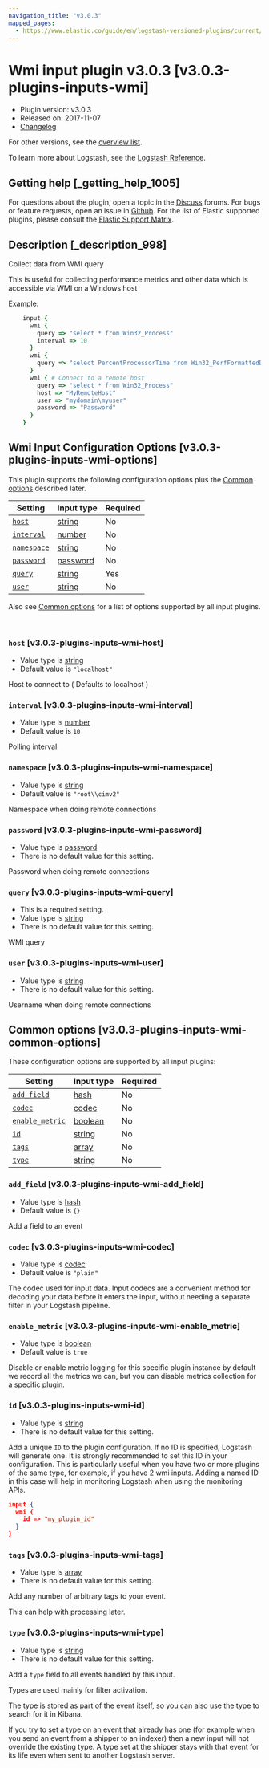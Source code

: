 ```yaml
---
navigation_title: "v3.0.3"
mapped_pages:
  - https://www.elastic.co/guide/en/logstash-versioned-plugins/current/v3.0.3-plugins-inputs-wmi.html
---
```


# Wmi input plugin v3.0.3 [v3.0.3-plugins-inputs-wmi]


* Plugin version: v3.0.3
* Released on: 2017-11-07
* [Changelog](https://github.com/logstash-plugins/logstash-input-wmi/blob/v3.0.3/CHANGELOG.md)

For other versions, see the [overview list](input-wmi-index.md).

To learn more about Logstash, see the [Logstash Reference](logstash://reference/index.md).

## Getting help [_getting_help_1005]

For questions about the plugin, open a topic in the [Discuss](http://discuss.elastic.co) forums. For bugs or feature requests, open an issue in [Github](https://github.com/logstash-plugins/logstash-input-wmi). For the list of Elastic supported plugins, please consult the [Elastic Support Matrix](https://www.elastic.co/support/matrix#matrix_logstash_plugins).


## Description [_description_998]

Collect data from WMI query

This is useful for collecting performance metrics and other data which is accessible via WMI on a Windows host

Example:

```ruby
    input {
      wmi {
        query => "select * from Win32_Process"
        interval => 10
      }
      wmi {
        query => "select PercentProcessorTime from Win32_PerfFormattedData_PerfOS_Processor where name = '_Total'"
      }
      wmi { # Connect to a remote host
        query => "select * from Win32_Process"
        host => "MyRemoteHost"
        user => "mydomain\myuser"
        password => "Password"
      }
    }
```


## Wmi Input Configuration Options [v3.0.3-plugins-inputs-wmi-options]

This plugin supports the following configuration options plus the [Common options](v3-0-3-plugins-inputs-wmi.md#v3.0.3-plugins-inputs-wmi-common-options) described later.

| Setting | Input type | Required |
| --- | --- | --- |
| [`host`](v3-0-3-plugins-inputs-wmi.md#v3.0.3-plugins-inputs-wmi-host) | [string](logstash://reference/configuration-file-structure.md#string) | No |
| [`interval`](v3-0-3-plugins-inputs-wmi.md#v3.0.3-plugins-inputs-wmi-interval) | [number](logstash://reference/configuration-file-structure.md#number) | No |
| [`namespace`](v3-0-3-plugins-inputs-wmi.md#v3.0.3-plugins-inputs-wmi-namespace) | [string](logstash://reference/configuration-file-structure.md#string) | No |
| [`password`](v3-0-3-plugins-inputs-wmi.md#v3.0.3-plugins-inputs-wmi-password) | [password](logstash://reference/configuration-file-structure.md#password) | No |
| [`query`](v3-0-3-plugins-inputs-wmi.md#v3.0.3-plugins-inputs-wmi-query) | [string](logstash://reference/configuration-file-structure.md#string) | Yes |
| [`user`](v3-0-3-plugins-inputs-wmi.md#v3.0.3-plugins-inputs-wmi-user) | [string](logstash://reference/configuration-file-structure.md#string) | No |

Also see [Common options](v3-0-3-plugins-inputs-wmi.md#v3.0.3-plugins-inputs-wmi-common-options) for a list of options supported by all input plugins.

 

### `host` [v3.0.3-plugins-inputs-wmi-host]

* Value type is [string](logstash://reference/configuration-file-structure.md#string)
* Default value is `"localhost"`

Host to connect to ( Defaults to localhost )


### `interval` [v3.0.3-plugins-inputs-wmi-interval]

* Value type is [number](logstash://reference/configuration-file-structure.md#number)
* Default value is `10`

Polling interval


### `namespace` [v3.0.3-plugins-inputs-wmi-namespace]

* Value type is [string](logstash://reference/configuration-file-structure.md#string)
* Default value is `"root\\cimv2"`

Namespace when doing remote connections


### `password` [v3.0.3-plugins-inputs-wmi-password]

* Value type is [password](logstash://reference/configuration-file-structure.md#password)
* There is no default value for this setting.

Password when doing remote connections


### `query` [v3.0.3-plugins-inputs-wmi-query]

* This is a required setting.
* Value type is [string](logstash://reference/configuration-file-structure.md#string)
* There is no default value for this setting.

WMI query


### `user` [v3.0.3-plugins-inputs-wmi-user]

* Value type is [string](logstash://reference/configuration-file-structure.md#string)
* There is no default value for this setting.

Username when doing remote connections



## Common options [v3.0.3-plugins-inputs-wmi-common-options]

These configuration options are supported by all input plugins:

| Setting | Input type | Required |
| --- | --- | --- |
| [`add_field`](v3-0-3-plugins-inputs-wmi.md#v3.0.3-plugins-inputs-wmi-add_field) | [hash](logstash://reference/configuration-file-structure.md#hash) | No |
| [`codec`](v3-0-3-plugins-inputs-wmi.md#v3.0.3-plugins-inputs-wmi-codec) | [codec](logstash://reference/configuration-file-structure.md#codec) | No |
| [`enable_metric`](v3-0-3-plugins-inputs-wmi.md#v3.0.3-plugins-inputs-wmi-enable_metric) | [boolean](logstash://reference/configuration-file-structure.md#boolean) | No |
| [`id`](v3-0-3-plugins-inputs-wmi.md#v3.0.3-plugins-inputs-wmi-id) | [string](logstash://reference/configuration-file-structure.md#string) | No |
| [`tags`](v3-0-3-plugins-inputs-wmi.md#v3.0.3-plugins-inputs-wmi-tags) | [array](logstash://reference/configuration-file-structure.md#array) | No |
| [`type`](v3-0-3-plugins-inputs-wmi.md#v3.0.3-plugins-inputs-wmi-type) | [string](logstash://reference/configuration-file-structure.md#string) | No |

### `add_field` [v3.0.3-plugins-inputs-wmi-add_field]

* Value type is [hash](logstash://reference/configuration-file-structure.md#hash)
* Default value is `{}`

Add a field to an event


### `codec` [v3.0.3-plugins-inputs-wmi-codec]

* Value type is [codec](logstash://reference/configuration-file-structure.md#codec)
* Default value is `"plain"`

The codec used for input data. Input codecs are a convenient method for decoding your data before it enters the input, without needing a separate filter in your Logstash pipeline.


### `enable_metric` [v3.0.3-plugins-inputs-wmi-enable_metric]

* Value type is [boolean](logstash://reference/configuration-file-structure.md#boolean)
* Default value is `true`

Disable or enable metric logging for this specific plugin instance by default we record all the metrics we can, but you can disable metrics collection for a specific plugin.


### `id` [v3.0.3-plugins-inputs-wmi-id]

* Value type is [string](logstash://reference/configuration-file-structure.md#string)
* There is no default value for this setting.

Add a unique `ID` to the plugin configuration. If no ID is specified, Logstash will generate one. It is strongly recommended to set this ID in your configuration. This is particularly useful when you have two or more plugins of the same type, for example, if you have 2 wmi inputs. Adding a named ID in this case will help in monitoring Logstash when using the monitoring APIs.

```json
input {
  wmi {
    id => "my_plugin_id"
  }
}
```


### `tags` [v3.0.3-plugins-inputs-wmi-tags]

* Value type is [array](logstash://reference/configuration-file-structure.md#array)
* There is no default value for this setting.

Add any number of arbitrary tags to your event.

This can help with processing later.


### `type` [v3.0.3-plugins-inputs-wmi-type]

* Value type is [string](logstash://reference/configuration-file-structure.md#string)
* There is no default value for this setting.

Add a `type` field to all events handled by this input.

Types are used mainly for filter activation.

The type is stored as part of the event itself, so you can also use the type to search for it in Kibana.

If you try to set a type on an event that already has one (for example when you send an event from a shipper to an indexer) then a new input will not override the existing type. A type set at the shipper stays with that event for its life even when sent to another Logstash server.




